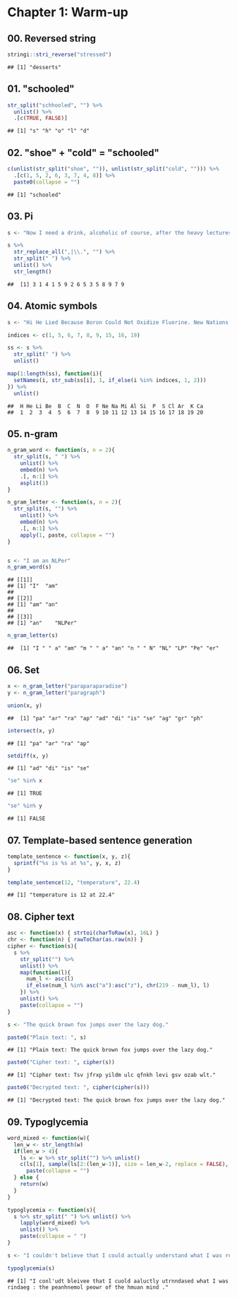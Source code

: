 # Chapter 1: Warm-up



## 00. Reversed string

```r
stringi::stri_reverse("stressed")
```

```
## [1] "desserts"
```
## 01. "schooled"

```r
str_split("schhooled", "") %>%
  unlist() %>%
  .[c(TRUE, FALSE)]
```

```
## [1] "s" "h" "o" "l" "d"
```

## 02. "shoe" + "cold" = "schooled"

```r
c(unlist(str_split("shoe", "")), unlist(str_split("cold", ""))) %>%
  .[c(1, 5, 2, 6, 3, 7, 4, 8)] %>%
  paste0(collapse = "")
```

```
## [1] "schooled"
```

## 03. Pi

```r
s <- "Now I need a drink, alcoholic of course, after the heavy lectures involving quantum mechanics"

s %>%
  str_replace_all(",|\\.", "") %>%
  str_split(" ") %>%
  unlist() %>%
  str_length()
```

```
##  [1] 3 1 4 1 5 9 2 6 5 3 5 8 9 7 9
```

## 04. Atomic symbols

```r
s <- "Hi He Lied Because Boron Could Not Oxidize Fluorine. New Nations Might Also Sign Peace Security Clause. Arthur King Can"

indices <- c(1, 5, 6, 7, 8, 9, 15, 16, 19)

ss <- s %>%
  str_split(" ") %>%
  unlist()

map(1:length(ss), function(i){
  setNames(i, str_sub(ss[i], 1, if_else(i %in% indices, 1, 2)))
}) %>%
  unlist()
```

```
##  H He Li Be  B  C  N  O  F Ne Na Mi Al Si  P  S Cl Ar  K Ca 
##  1  2  3  4  5  6  7  8  9 10 11 12 13 14 15 16 17 18 19 20
```

## 05. n-gram

```r
n_gram_word <- function(s, n = 2){
  str_split(s, " ") %>% 
    unlist() %>%
    embed(n) %>%
    .[, n:1] %>%
    asplit(1)
}

n_gram_letter <- function(s, n = 2){
  str_split(s, "") %>% 
    unlist() %>%
    embed(n) %>%
    .[, n:1] %>%
    apply(1, paste, collapse = "")
}


s <- "I am an NLPer"
n_gram_word(s)
```

```
## [[1]]
## [1] "I"  "am"
## 
## [[2]]
## [1] "am" "an"
## 
## [[3]]
## [1] "an"    "NLPer"
```

```r
n_gram_letter(s)
```

```
##  [1] "I " " a" "am" "m " " a" "an" "n " " N" "NL" "LP" "Pe" "er"
```

## 06. Set

```r
x <- n_gram_letter("paraparaparadise")
y <- n_gram_letter("paragraph")

union(x, y)
```

```
##  [1] "pa" "ar" "ra" "ap" "ad" "di" "is" "se" "ag" "gr" "ph"
```

```r
intersect(x, y)
```

```
## [1] "pa" "ar" "ra" "ap"
```

```r
setdiff(x, y)
```

```
## [1] "ad" "di" "is" "se"
```

```r
"se" %in% x
```

```
## [1] TRUE
```

```r
"se" %in% y
```

```
## [1] FALSE
```

## 07. Template-based sentence generation

```r
template_sentence <- function(x, y, z){
  sprintf("%s is %s at %s", y, x, z)
}

template_sentence(12, "temperature", 22.4)
```

```
## [1] "temperature is 12 at 22.4"
```

## 08. Cipher text

```r
asc <- function(x) { strtoi(charToRaw(x), 16L) }
chr <- function(n) { rawToChar(as.raw(n)) }
cipher <- function(s){
  s %>%
    str_split("") %>%
    unlist() %>%
    map(function(l){
      num_l <- asc(l)
      if_else(num_l %in% asc("a"):asc("z"), chr(219 - num_l), l)
    }) %>%
    unlist() %>%
    paste(collapse = "")
}

s <- "The quick brown fox jumps over the lazy dog."

paste0("Plain text: ", s)
```

```
## [1] "Plain text: The quick brown fox jumps over the lazy dog."
```

```r
paste0("Cipher text: ", cipher(s))
```

```
## [1] "Cipher text: Tsv jfrxp yildm ulc qfnkh levi gsv ozab wlt."
```

```r
paste0("Decrypted text: ", cipher(cipher(s)))
```

```
## [1] "Decrypted text: The quick brown fox jumps over the lazy dog."
```

## 09. Typoglycemia

```r
word_mixed <- function(w){
  len_w <- str_length(w)
  if(len_w > 4){
    ls <- w %>% str_split("") %>% unlist()
    c(ls[1], sample(ls[2:(len_w-1)], size = len_w-2, replace = FALSE), ls[len_w]) %>%
      paste(collapse = "")
  } else {
    return(w)
  }
}

typoglycemia <- function(s){
  s %>% str_split(" ") %>% unlist() %>%
    lapply(word_mixed) %>%
    unlist() %>%
    paste(collapse = " ")
}

s <- "I couldn't believe that I could actually understand what I was reading : the phenomenal power of the human mind ."

typoglycemia(s)
```

```
## [1] "I conl'udt bleivee that I cuold aaluctly utrnndased what I was rindaeg : the peanhnemol peowr of the hmuan mind ."
```
























